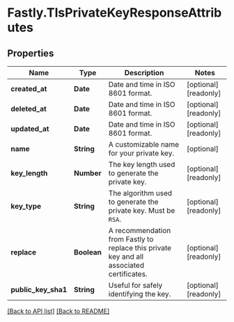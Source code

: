 # Fastly.TlsPrivateKeyResponseAttributes

## Properties

Name | Type | Description | Notes
------------ | ------------- | ------------- | -------------
**created_at** | **Date** | Date and time in ISO 8601 format. | [optional] [readonly] 
**deleted_at** | **Date** | Date and time in ISO 8601 format. | [optional] [readonly] 
**updated_at** | **Date** | Date and time in ISO 8601 format. | [optional] [readonly] 
**name** | **String** | A customizable name for your private key. | [optional] 
**key_length** | **Number** | The key length used to generate the private key. | [optional] [readonly] 
**key_type** | **String** | The algorithm used to generate the private key. Must be `RSA`. | [optional] [readonly] 
**replace** | **Boolean** | A recommendation from Fastly to replace this private key and all associated certificates. | [optional] [readonly] 
**public_key_sha1** | **String** | Useful for safely identifying the key. | [optional] [readonly] 


[[Back to API list]](../../README.md#endpoints) [[Back to README]](../../README.md)
